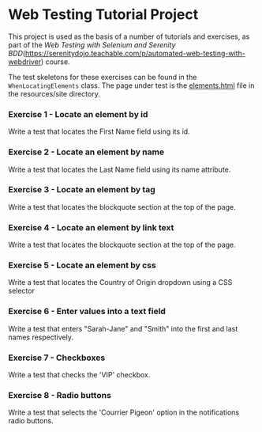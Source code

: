 # Web Testing Tutorial Project

This project is used as the basis of a number of tutorials and exercises, 
as part of the *Web Testing with Selenium and Serenity BDD*(https://serenitydojo.teachable.com/p/automated-web-testing-with-webdriver) course.

The test skeletons for these exercises can be found in the `WhenLocatingElements` class. 
The page under test is the [elements.html](src/main/resources/elements.html) file in the resources/site directory.

### Exercise 1 - Locate an element by id

Write a test that locates the First Name field using its id.

### Exercise 2 - Locate an element by name

Write a test that locates the Last Name field using its name attribute.

### Exercise 3 - Locate an element by tag

Write a test that locates the blockquote section at the top of the page.

### Exercise 4 - Locate an element by link text

Write a test that locates the blockquote section at the top of the page.

### Exercise 5 - Locate an element by css

Write a test that locates the Country of Origin dropdown using a CSS selector

### Exercise 6 - Enter values into a text field

Write a test that enters "Sarah-Jane" and "Smith" into the first and last names respectively.

### Exercise 7 - Checkboxes

Write a test that checks the 'VIP' checkbox.

### Exercise 8 - Radio buttons

Write a test that selects the 'Courrier Pigeon' option in the notifications radio buttons.
